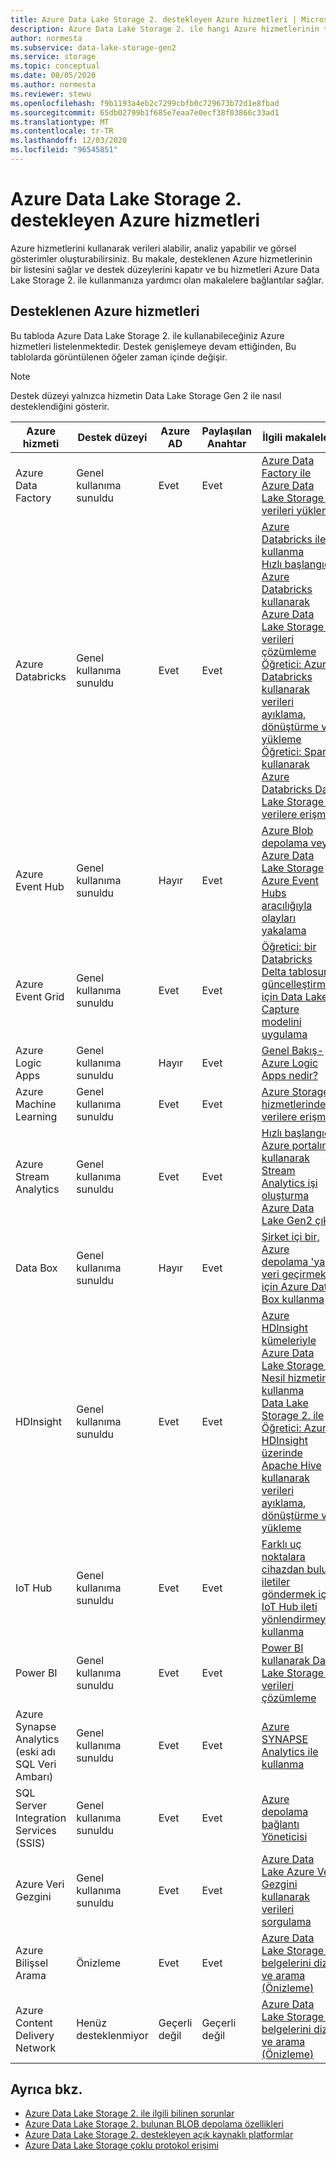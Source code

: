 ```yaml
---
title: Azure Data Lake Storage 2. destekleyen Azure hizmetleri | Microsoft Docs
description: Azure Data Lake Storage 2. ile hangi Azure hizmetlerinin tümleştirileceğini öğrenin
author: normesta
ms.subservice: data-lake-storage-gen2
ms.service: storage
ms.topic: conceptual
ms.date: 08/05/2020
ms.author: normesta
ms.reviewer: stewu
ms.openlocfilehash: f9b1193a4eb2c7299cbfb0c729673b72d1e8fbad
ms.sourcegitcommit: 65db02799b1f685e7eaa7e0ecf38f03866c33ad1
ms.translationtype: MT
ms.contentlocale: tr-TR
ms.lasthandoff: 12/03/2020
ms.locfileid: "96545851"
---
```

# <a name="azure-services-that-support-azure-data-lake-storage-gen2"></a>Azure Data Lake Storage 2. destekleyen Azure hizmetleri

Azure hizmetlerini kullanarak verileri alabilir, analiz yapabilir ve görsel gösterimler oluşturabilirsiniz. Bu makale, desteklenen Azure hizmetlerinin bir listesini sağlar ve destek düzeylerini kapatır ve bu hizmetleri Azure Data Lake Storage 2. ile kullanmanıza yardımcı olan makalelere bağlantılar sağlar.

## <a name="supported-azure-services"></a>Desteklenen Azure hizmetleri

Bu tabloda Azure Data Lake Storage 2. ile kullanabileceğiniz Azure hizmetleri listelenmektedir. Destek genişlemeye devam ettiğinden, Bu tablolarda görüntülenen öğeler zaman içinde değişir.

> [!NOTE]
> Destek düzeyi yalnızca hizmetin Data Lake Storage Gen 2 ile nasıl desteklendiğini gösterir.

|Azure hizmeti |Destek düzeyi |Azure AD |Paylaşılan Anahtar| İlgili makaleler: |
|---------------|-------------------|---|---|---|
|Azure Data Factory|Genel kullanıma sunuldu|Evet|Evet|[Azure Data Factory ile Azure Data Lake Storage 2. verileri yükleme](../../data-factory/load-azure-data-lake-storage-gen2.md?toc=%2fazure%2fstorage%2fblobs%2ftoc.json)|
|Azure Databricks|Genel kullanıma sunuldu|Evet|Evet|[Azure Databricks ile kullanma](https://docs.azuredatabricks.net/data/data-sources/azure/azure-datalake-gen2.html) <br> [Hızlı başlangıç: Azure Databricks kullanarak Azure Data Lake Storage 2. verileri çözümleme](data-lake-storage-quickstart-create-databricks-account.md) <br>[Öğretici: Azure Databricks kullanarak verileri ayıklama, dönüştürme ve yükleme](/azure/databricks/scenarios/databricks-extract-load-sql-data-warehouse) <br>[Öğretici: Spark kullanarak Azure Databricks Data Lake Storage 2. verilere erişme](data-lake-storage-use-databricks-spark.md)|
|Azure Event Hub|Genel kullanıma sunuldu|Hayır|Evet|[Azure Blob depolama veya Azure Data Lake Storage Azure Event Hubs aracılığıyla olayları yakalama](../../event-hubs/event-hubs-capture-overview.md)|
|Azure Event Grid|Genel kullanıma sunuldu|Evet|Evet|[Öğretici: bir Databricks Delta tablosunu güncelleştirmek için Data Lake Capture modelini uygulama](data-lake-storage-events.md)|
|Azure Logic Apps|Genel kullanıma sunuldu|Hayır|Evet|[Genel Bakış-Azure Logic Apps nedir?](../../logic-apps/logic-apps-overview.md)|
|Azure Machine Learning|Genel kullanıma sunuldu|Evet|Evet|[Azure Storage hizmetlerindeki verilere erişme](../../machine-learning/how-to-access-data.md)|
|Azure Stream Analytics|Genel kullanıma sunuldu|Evet|Evet|[Hızlı başlangıç: Azure portalını kullanarak Stream Analytics işi oluşturma](../../stream-analytics/stream-analytics-quick-create-portal.md) <br> [Azure Data Lake Gen2 çıkış](../../stream-analytics/stream-analytics-define-outputs.md)|
|Data Box|Genel kullanıma sunuldu|Hayır|Evet|[Şirket içi bir, Azure depolama 'ya veri geçirmek için Azure Data Box kullanma](data-lake-storage-migrate-on-premises-hdfs-cluster.md)|
|HDInsight |Genel kullanıma sunuldu|Evet|Evet|[Azure HDInsight kümeleriyle Azure Data Lake Storage 2. Nesil hizmetini kullanma](../../hdinsight/hdinsight-hadoop-use-data-lake-storage-gen2.md?toc=%2fazure%2fstorage%2fblobs%2ftoc.json)<br>[Data Lake Storage 2. ile](data-lake-storage-use-hdfs-data-lake-storage.md) <br>[Öğretici: Azure HDInsight üzerinde Apache Hive kullanarak verileri ayıklama, dönüştürme ve yükleme](data-lake-storage-tutorial-extract-transform-load-hive.md)|
|IoT Hub |Genel kullanıma sunuldu|Evet|Evet|[Farklı uç noktalara cihazdan buluta iletiler göndermek için IoT Hub ileti yönlendirmeyi kullanma](../../iot-hub/iot-hub-devguide-messages-d2c.md)|
|Power BI|Genel kullanıma sunuldu|Evet|Evet|[Power BI kullanarak Data Lake Storage 2. verileri çözümleme](/power-query/connectors/datalakestorage)|
|Azure Synapse Analytics (eski adı SQL Veri Ambarı)|Genel kullanıma sunuldu|Evet|Evet|[Azure SYNAPSE Analytics ile kullanma](../../azure-sql/database/vnet-service-endpoint-rule-overview.md?toc=%2fazure%2fstorage%2fblobs%2ftoc.json)|
|SQL Server Integration Services (SSIS)|Genel kullanıma sunuldu|Evet|Evet|[Azure depolama bağlantı Yöneticisi](/sql/integration-services/connection-manager/azure-storage-connection-manager)|
|Azure Veri Gezgini|Genel kullanıma sunuldu|Evet|Evet|[Azure Data Lake Azure Veri Gezgini kullanarak verileri sorgulama](/azure/data-explorer/data-lake-query-data)|
|Azure Bilişsel Arama|Önizleme|Evet|Evet|[Azure Data Lake Storage 2. belgelerini dizin ve arama (Önizleme)](../../search/search-howto-index-azure-data-lake-storage.md)|
|Azure Content Delivery Network|Henüz desteklenmiyor|Geçerli değil|Geçerli değil|[Azure Data Lake Storage 2. belgelerini dizin ve arama (Önizleme)](../../cdn/cdn-overview.md)|

## <a name="see-also"></a>Ayrıca bkz.

- [Azure Data Lake Storage 2. ile ilgili bilinen sorunlar](data-lake-storage-known-issues.md)
- [Azure Data Lake Storage 2. bulunan BLOB depolama özellikleri](data-lake-storage-supported-blob-storage-features.md)
- [Azure Data Lake Storage 2. destekleyen açık kaynaklı platformlar](data-lake-storage-supported-open-source-platforms.md)
- [Azure Data Lake Storage çoklu protokol erişimi](data-lake-storage-multi-protocol-access.md)